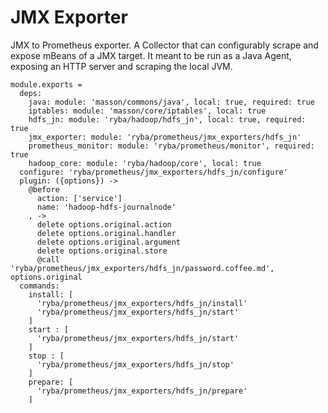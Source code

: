 
# JMX Exporter

JMX to Prometheus exporter.
A Collector that can configurably scrape and expose mBeans of a JMX target. 
It meant to be run as a Java Agent, exposing an HTTP server and scraping the local JVM.

    module.exports =
      deps:
        java: module: 'masson/commons/java', local: true, required: true
        iptables: module: 'masson/core/iptables', local: true
        hdfs_jn: module: 'ryba/hadoop/hdfs_jn', local: true, required: true
        jmx_exporter: module: 'ryba/prometheus/jmx_exporters/hdfs_jn'
        prometheus_monitor: module: 'ryba/prometheus/monitor', required: true
        hadoop_core: module: 'ryba/hadoop/core', local: true
      configure: 'ryba/prometheus/jmx_exporters/hdfs_jn/configure'
      plugin: ({options}) ->
        @before
          action: ['service']
          name: 'hadoop-hdfs-journalnode'
        , ->
          delete options.original.action
          delete options.original.handler
          delete options.original.argument
          delete options.original.store
          @call 'ryba/prometheus/jmx_exporters/hdfs_jn/password.coffee.md', options.original
      commands:
        install: [
          'ryba/prometheus/jmx_exporters/hdfs_jn/install'
          'ryba/prometheus/jmx_exporters/hdfs_jn/start'
        ]
        start : [
          'ryba/prometheus/jmx_exporters/hdfs_jn/start'
        ]
        stop : [
          'ryba/prometheus/jmx_exporters/hdfs_jn/stop'
        ]
        prepare: [
          'ryba/prometheus/jmx_exporters/hdfs_jn/prepare'
        ]
